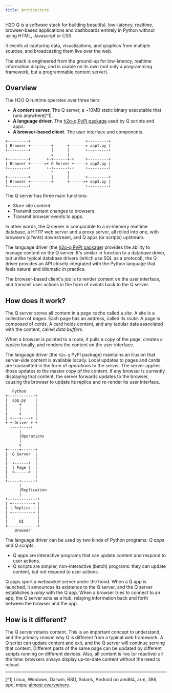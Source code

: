 ```yaml
---
title: Architecture
---
```


H2O Q is a software stack for building beautiful, low-latency, realtime, browser-based applications and dashboards entirely in Python without using HTML, Javascript or CSS.

It excels at capturing data, visualizations, and graphics from multiple sources, and broadcasting them live over the web.

The stack is engineered from the ground-up for low-latency, realtime information display, and is usable on its own (not only a programming framework, but a programmable content server).

## Overview

The H2O Q runtime operates over three tiers:
- **A content server.** The Q server, a ~10MB static binary executable that runs anywhere[^1].
- **A language driver.** The [h2o-q PyPI package](https://pypi.org/project/h2o-q/) used by Q scripts and apps.
- **A browser-based client.** The user interface and components.

```
+---------+                        +---------+
| Browser +---------+      +-------> app1.py |
+---------+         |      |       +---------+
                    v      |
+---------+       +-+------+-+     +---------+
| Browser +------>+ Q Server +-----> app2.py |
+---------+       +-+------+-+     +---------+
                    ^      |
+---------+         |      |       +---------+
| Browser +---------+      +------>+ app3.py |
+---------+                        +---------+
```

The Q server has three main functions:
- Store site content
- Transmit content changes to browsers.
- Transmit browser events to apps.

In other words, the Q server is comparable to a in-memory realtime database, a HTTP web server and a proxy server, all rolled into one, with browsers (*clients*) downstream, and Q apps (or scripts) upstream.

The language driver (the [h2o-q PyPI package](https://pypi.org/project/h2o-q/)) provides the ability to manage content on the Q server. It's similar in function to a database driver, but unlike typical database drivers (which use SQL as a protocol), the Q driver provides an API closely integrated with the Python language that feels natural and idiomatic in practice.

The browser-based client's job is to render content on the user interface, and transmit user actions in the form of *events* back to the Q server.

## How does it work?

The Q server stores all content in a page cache called a *site*. A site is a collection of *pages*. Each page has an address, called its *route*. A page is composed of *cards*. A card holds content, and any tabular data associated with the content, called *data buffers*. 

When a browser is pointed to a route, it pulls a copy of the page, creates a *replica* locally, and renders the content on the user interface.

The language driver (the `h2o-q` PyPI package) maintains an illusion that server-side content is available locally. Local updates to pages and cards are transmitted in the form of *operations* to the server. The server applies those updates to the master copy of the content. If any browser is currently displaying that content, the server forwards updates to the browser, causing the browser to update its replica and re-render its user interface.

```
   Python
+------------+
|  app.py    |
|     +      |
|     |      |
|     v      |
| +---+----+ |
+-+ Driver +-+
  +---+----+
      |
      |Operations
      |
      v
+-----+------+
|  Q Server  |
|            |
|  +------+  |
|  | Page |  |
|  +------+  |
|            |
+-----+------+
      |
      |Replication
      |
+-------------+
| +---------+ |
| | Replica | |
| +---------+ |
|             |
|     UI      |
+-------------+
    Browser
```


The language driver can be used by two kinds of Python programs: *Q apps* and *Q scripts*. 
- Q apps are interactive programs that can update content and respond to user actions.
- Q scripts are simpler, non-interactive (batch) programs: they can update content, but not respond to user actions. 

Q apps sport a websocket server under the hood. When a Q app is launched, it announces its existence to the Q server, and the Q server establishes a *relay* with the Q app. When a browser tries to connect to an app, the Q server acts as a hub, relaying information back and forth between the browser and the app. 

## How is it different?

The Q server retains content. This is an important concept to understand, and the primary reason why Q is different from a typical web framework. A Q script can update content and exit, and the Q server will continue serving that content. Different parts of the same page can be updated by different scripts running on different devices. Also, all content is live (or reactive) all the time: browsers always display up-to-date content without the need to reload.

---

[^1] Linux, Windows, Darwin, BSD, Solaris, Android on amd64, arm, 386, ppc, mips; [almost everywhere](https://gist.github.com/asukakenji/f15ba7e588ac42795f421b48b8aede63).
